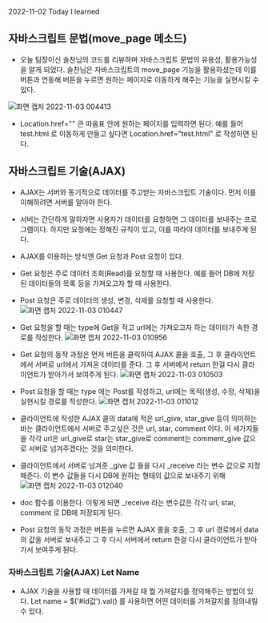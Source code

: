 2022-11-02 Today I learned

## 자바스크립트 문법(move_page 메소드)

- 오늘 팀장이신 솔찬님의 코드를 리뷰하며 자바스크립트 문법의 유용성, 활용가능성을 알게 되었다.
  솔찬님은 자바스크립트의 move_page 기능을 활용하셨는데 이를 버튼과 연동해 버튼을 누르면
  원하는 페이지로 이동하게 해주는 기능을 실현시킬 수 있다.

![화면 캡처 2022-11-03 004413](https://user-images.githubusercontent.com/115538330/199535187-cd7bcd2f-6c1e-4523-a614-614c546fe268.png)
- Location.href="" 큰 따옴표 안에 원하는 페이지를 입력하면 된다. 예를 들어 test.html 로 이동하게
  만들고 싶다면 Location.href="test.html" 로 작성하면 된다.

## 자바스크립트 기술(AJAX)

- AJAX는 서버와 동기적으로 데이터를 주고받는 자바스크립트 기술이다.
  먼저 이를 이해하려면 서버를 알아야 한다.
- 서버는 간단하게 말하자면 사용자가 데이터를 요청하면 그 데이터를 보내주는 프로그램이다.
  하지만 요청에는 정해진 규칙이 있고, 이를 따라야 데이터를 보내주게 된다.
- AJAX를 이용하는 방식엔 Get 요청과 Post 요청이 있다.
- Get 요청은 주로 데이터 조회(Read)를 요청할 때 사용한다.
  예를 들어 DB에 저장된 데이터들의 목록 등을 가져오고자 할 때 사용한다.
- Post 요청은 주로 데이터의 생성, 변경, 삭제를 요청할 때 사용한다.
![화면 캡처 2022-11-03 010447](https://user-images.githubusercontent.com/115538330/199540779-a54e1ccb-9f1e-4048-98f6-56f04d1c1d45.png)
- Get 요청을 할 때는 type에 Get을 적고 url에는 가져오고자 하는 데이터가 속한 경로를 작성한다.
![화면 캡처 2022-11-03 010956](https://user-images.githubusercontent.com/115538330/199541895-5d105b5e-1b40-490b-b787-4e2291dfce2b.png)

- Get 요청의 동작 과정은 먼저 버튼을 클릭하여 AJAX 콜을 호출, 그 후 클라이언트에서 서버로 url에서 가져온
  데이터를 준다. 그 후 서버에서 return 한걸 다시 클라이언트가 받아가서 보여주게 된다.
![화면 캡처 2022-11-03 010503](https://user-images.githubusercontent.com/115538330/199542022-f6311fed-377b-49d7-865d-b3a93c847dd8.png)
- Post 요청을 할 때는 type 에는 Post를 작성하고, url에는 목적(생성, 수정, 삭제)을 실현시킬 경로를
  작성한다.
![화면 캡처 2022-11-03 011012](https://user-images.githubusercontent.com/115538330/199542572-8fd71896-7857-4e95-887e-ca4617f993a9.png)
- 클라이언트에 작성한 AJAX 콜의 data에 적은 url_give, star_give 등이 의미하는 바는
  클라이언트에서 서버로 주고싶은 것은 url, star, comment 이다. 이 세가지들을 각각
  url은 url_give로 star는 star_give로 comment는 comment_give 값으로 서버로 넘겨주겠다는 것을
  의미한다.
- 클라이언트에서 서버로 넘겨준 _give 값 들을 다시 _receive 라는 변수 값으로 지정해준다.
  이 변수 값들을 다시 DB에 원하는 형태의 값으로 보내주기 위해
![화면 캡처 2022-11-03 012040](https://user-images.githubusercontent.com/115538330/199544426-12fb11f9-da5f-45cf-a638-b4cb6eb0da70.png)
- doc 함수를 이용한다. 이렇게 되면 _receive 라는 변수값은 각각 url, star, comment 로 DB에 저장되게 된다.
- Post 요청의 동작 과정은 버튼을 누르면 AJAX 콜을 호출, 그 후 url 경로에서 data의 값을 서버로 보내주고
  그 후 다시 서버에서 return 한걸 다시 클라이언트가 받아가서 보여주게 된다.

### 자바스크립트 기술(AJAX) Let Name
- AJAX 기술을 사용할 때 데이터를 가져갈 때 뭘 가져갈지를 정의해주는 방법이 있다.
  Let name = $('#id값').val() 를 사용하면 어떤 데이터를 가져갈지를 정의내릴 수 있다. 

